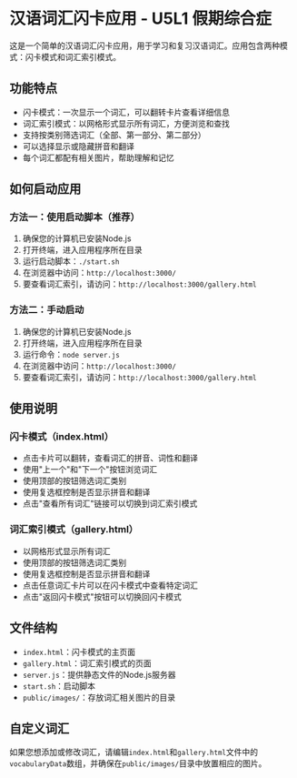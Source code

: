 # 汉语词汇闪卡应用 - U5L1 假期综合症

这是一个简单的汉语词汇闪卡应用，用于学习和复习汉语词汇。应用包含两种模式：闪卡模式和词汇索引模式。

## 功能特点

- 闪卡模式：一次显示一个词汇，可以翻转卡片查看详细信息
- 词汇索引模式：以网格形式显示所有词汇，方便浏览和查找
- 支持按类别筛选词汇（全部、第一部分、第二部分）
- 可以选择显示或隐藏拼音和翻译
- 每个词汇都配有相关图片，帮助理解和记忆

## 如何启动应用

### 方法一：使用启动脚本（推荐）

1. 确保您的计算机已安装Node.js
2. 打开终端，进入应用程序所在目录
3. 运行启动脚本：`./start.sh`
4. 在浏览器中访问：`http://localhost:3000/`
5. 要查看词汇索引，请访问：`http://localhost:3000/gallery.html`

### 方法二：手动启动

1. 确保您的计算机已安装Node.js
2. 打开终端，进入应用程序所在目录
3. 运行命令：`node server.js`
4. 在浏览器中访问：`http://localhost:3000/`
5. 要查看词汇索引，请访问：`http://localhost:3000/gallery.html`

## 使用说明

### 闪卡模式（index.html）

- 点击卡片可以翻转，查看词汇的拼音、词性和翻译
- 使用"上一个"和"下一个"按钮浏览词汇
- 使用顶部的按钮筛选词汇类别
- 使用复选框控制是否显示拼音和翻译
- 点击"查看所有词汇"链接可以切换到词汇索引模式

### 词汇索引模式（gallery.html）

- 以网格形式显示所有词汇
- 使用顶部的按钮筛选词汇类别
- 使用复选框控制是否显示拼音和翻译
- 点击任意词汇卡片可以在闪卡模式中查看特定词汇
- 点击"返回闪卡模式"按钮可以切换回闪卡模式

## 文件结构

- `index.html`：闪卡模式的主页面
- `gallery.html`：词汇索引模式的页面
- `server.js`：提供静态文件的Node.js服务器
- `start.sh`：启动脚本
- `public/images/`：存放词汇相关图片的目录

## 自定义词汇

如果您想添加或修改词汇，请编辑`index.html`和`gallery.html`文件中的`vocabularyData`数组，并确保在`public/images/`目录中放置相应的图片。
